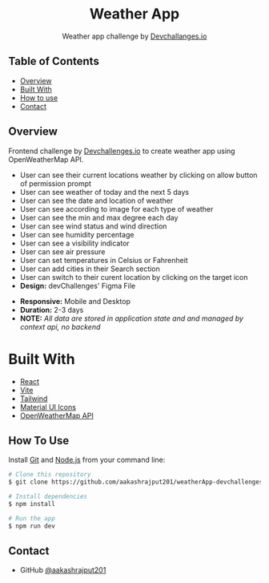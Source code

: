 <h1 align="center">Weather App</h1>
<div align="center">Weather app challenge by <a href="https://devchallenges.io/">Devchallanges.io</a></div>

## Table of Contents
- [Overview](#overview)
 - [Built With](#built-with)
- [How to use](#how-to-use)
- [Contact](#contact)
  

## Overview
<!-- ![demo](demo.gif) -->

  Frontend challenge by [Devchallenges.io](https://devchallenges.io/) to create weather app using OpenWeatherMap API.

- User can see their current locations weather by clicking on allow button of permission prompt
- User can see weather of today and the next 5 days
- User can see the date and location of weather
- User can see according to image for each type of weather
- User can see the min and max degree each day
- User can see wind status and wind direction
- User can see humidity percentage
- User can see a visibility indicator
- User can see air pressure
- User can set temperatures in Celsius or Fahrenheit
- User can add cities in their Search section
- User can switch to their curent location by clicking on the target icon
- __Design:__ devChallenges' Figma File
<!-- ![screenshot](figma.png) -->
- __Responsive:__ Mobile and Desktop
- __Duration:__ 2-3 days 
- __NOTE:__ _All data are stored in application state and and managed by context api, no backend_


# Built With


<!-- This section should list any major frameworks that you built your project using. Here are a few examples.-->

- [React](https://reactjs.org/)
- [Vite](https://vitejs.dev/)
- [Tailwind](https://tailwindcss.com/)
- [Material UI Icons](https://mui.com/material-ui/material-icons/)
- [OpenWeatherMap API](https://openweathermap.org/api)


## How To Use

<!-- Example: -->

Install [Git](https://git-scm.com) and [Node.js](https://nodejs.org/en/download/) from your command line:

```bash
# Clone this repository
$ git clone https://github.com/aakashrajput201/weatherApp-devchallenges.git

# Install dependencies
$ npm install

# Run the app
$ npm run dev
```



## Contact

<!-- - Website [your-website.com](https://{your-web-site-link}) -->
- GitHub [@aakashrajput201](https://github.com/aakashrajput201)
      
